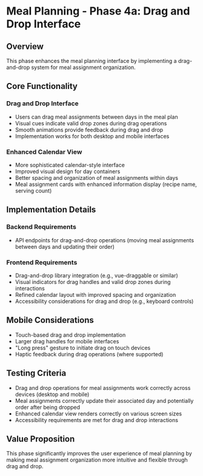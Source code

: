 # Meal Planning - Phase 4a: Drag and Drop Interface

## Overview
This phase enhances the meal planning interface by implementing a drag-and-drop system for meal assignment organization.

## Core Functionality

### Drag and Drop Interface
- Users can drag meal assignments between days in the meal plan
- Visual cues indicate valid drop zones during drag operations
- Smooth animations provide feedback during drag and drop
- Implementation works for both desktop and mobile interfaces

### Enhanced Calendar View
- More sophisticated calendar-style interface
- Improved visual design for day containers
- Better spacing and organization of meal assignments within days
- Meal assignment cards with enhanced information display (recipe name, serving count)

## Implementation Details

### Backend Requirements
- API endpoints for drag-and-drop operations (moving meal assignments between days and updating their order)

### Frontend Requirements
- Drag-and-drop library integration (e.g., vue-draggable or similar)
- Visual indicators for drag handles and valid drop zones during interactions
- Refined calendar layout with improved spacing and organization
- Accessibility considerations for drag and drop (e.g., keyboard controls)

## Mobile Considerations
- Touch-based drag and drop implementation
- Larger drag handles for mobile interfaces
- "Long press" gesture to initiate drag on touch devices
- Haptic feedback during drag operations (where supported)

## Testing Criteria
- Drag and drop operations for meal assignments work correctly across devices (desktop and mobile)
- Meal assignments correctly update their associated day and potentially order after being dropped
- Enhanced calendar view renders correctly on various screen sizes
- Accessibility requirements are met for drag and drop interactions

## Value Proposition
This phase significantly improves the user experience of meal planning by making meal assignment organization more intuitive and flexible through drag and drop. 